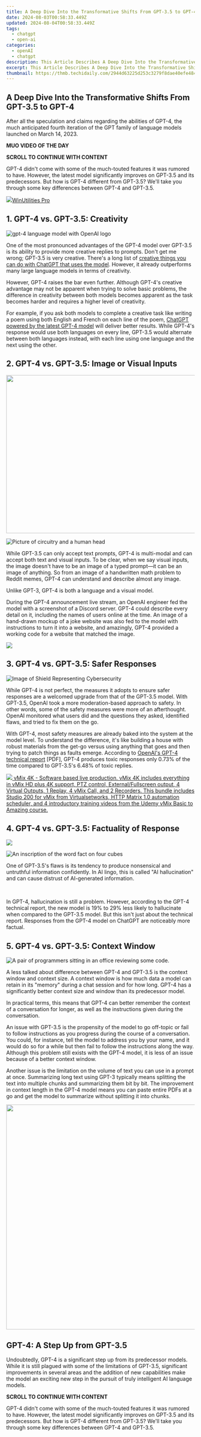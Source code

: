 ```yaml
---
title: A Deep Dive Into the Transformative Shifts From GPT-3.5 to GPT-4
date: 2024-08-03T00:58:33.449Z
updated: 2024-08-04T00:58:33.449Z
tags:
  - chatgpt
  - open-ai
categories:
  - openAI
  - chatgpt
description: This Article Describes A Deep Dive Into the Transformative Shifts From GPT-3.5 to GPT-4
excerpt: This Article Describes A Deep Dive Into the Transformative Shifts From GPT-3.5 to GPT-4
thumbnail: https://thmb.techidaily.com/2944d63225d253c3279f8dae40efe484858639ea552fbe04c95a0ccb48d7f545.jpg
---
```


## A Deep Dive Into the Transformative Shifts From GPT-3.5 to GPT-4

 After all the speculation and claims regarding the abilities of GPT-4, the much anticipated fourth iteration of the GPT family of language models launched on March 14, 2023\.

**MUO VIDEO OF THE DAY**

**SCROLL TO CONTINUE WITH CONTENT**

 GPT-4 didn't come with some of the much-touted features it was rumored to have. However, the latest model significantly improves on GPT-3.5 and its predecessors. But how is GPT-4 different from GPT-3.5? We'll take you through some key differences between GPT-4 and GPT-3.5\.

<!-- affiliate ads begin -->
<a href="https://secure.2checkout.com/order/checkout.php?PRODS=4665597&QTY=1&AFFILIATE=108875&CART=1"><img src="https://www.pcclean.io/wp-content/uploads/2018/03/winutilities-box-130521.png" border="0">WinUtilities Pro</a>
<!-- affiliate ads end -->
## 1\. GPT-4 vs. GPT-3.5: Creativity

![gpt-4 language model with OpenAI logo](https://static1.makeuseofimages.com/wordpress/wp-content/uploads/2023/03/gpt-4-language-model-with-openai-logo.jpg)

 One of the most pronounced advantages of the GPT-4 model over GPT-3.5 is its ability to provide more creative replies to prompts. Don't get me wrong; GPT-3.5 is very creative. There's a long list of [creative things you can do with ChatGPT that uses the model](https://www.makeuseof.com/creative-ways-to-use-chatgpt-openai/). However, it already outperforms many large language models in terms of creativity.

 However, GPT-4 raises the bar even further. Although GPT-4's creative advantage may not be apparent when trying to solve basic problems, the difference in creativity between both models becomes apparent as the task becomes harder and requires a higher level of creativity.

 For example, if you ask both models to complete a creative task like writing a poem using both English and French on each line of the poem, [ChatGPT powered by the latest GPT-4 model](https://www.makeuseof.com/how-to-use-gpt4/) will deliver better results. While GPT-4's response would use both languages on every line, GPT-3.5 would alternate between both languages instead, with each line using one language and the next using the other.

## 2\. GPT-4 vs. GPT-3.5: Image or Visual Inputs

<!-- affiliate ads begin -->
<a href="https://parisrhonecom.sjv.io/c/5597632/1896607/21553" target="_top" id="1896607"><img src="//a.impactradius-go.com/display-ad/21553-1896607" border="0" alt="" width="750" height="422"/></a><img height="0" width="0" src="https://imp.pxf.io/i/5597632/1896607/21553" style="position:absolute;visibility:hidden;" border="0" />
<!-- affiliate ads end -->
![Picture of circuitry and a human head](https://static1.makeuseofimages.com/wordpress/wp-content/uploads/2023/02/picture-of-circuitry-and-a-human-head.jpg)

 While GPT-3.5 can only accept text prompts, GPT-4 is multi-modal and can accept both text and visual inputs. To be clear, when we say visual inputs, the image doesn't have to be an image of a typed prompt—it can be an image of anything. So from an image of a handwritten math problem to Reddit memes, GPT-4 can understand and describe almost any image.

 Unlike GPT-3, GPT-4 is both a language and a visual model.

 During the GPT-4 announcement live stream, an OpenAI engineer fed the model with a screenshot of a Discord server. GPT-4 could describe every detail on it, including the names of users online at the time. An image of a hand-drawn mockup of a joke website was also fed to the model with instructions to turn it into a website, and amazingly, GPT-4 provided a working code for a website that matched the image.

<!-- affiliate ads begin -->
<a href="https://shop.mondly.com/affiliate.php?ACCOUNT=ATISTUDI&AFFILIATE=108875&PATH=https%3A%2F%2Fwww.mondly.com%3FAFFILIATE%3D108875%26RESOURCE%3D%2BGeneral%2B970x90%2B"><img src="https://secure.avangate.com/images/merchant/69c418c33ec2e1a4267fa9bb77fa1428/general-970x90.gif" border="0"></a>
<!-- affiliate ads end -->
## 3\. GPT-4 vs. GPT-3.5: Safer Responses

![Image of Shield Representing Cybersecurity](https://static1.makeuseofimages.com/wordpress/wp-content/uploads/2022/12/behavior-based-safety-tips-featured-image.jpg)

 While GPT-4 is not perfect, the measures it adopts to ensure safer responses are a welcomed upgrade from that of the GPT-3.5 model. With GPT-3.5, OpenAI took a more moderation-based approach to safety. In other words, some of the safety measures were more of an afterthought. OpenAI monitored what users did and the questions they asked, identified flaws, and tried to fix them on the go.

 With GPT-4, most safety measures are already baked into the system at the model level. To understand the difference, it's like building a house with robust materials from the get-go versus using anything that goes and then trying to patch things as faults emerge. According to [OpenAI's GPT-4 technical report](https://cdn.openai.com/papers/gpt-4.pdf) \[PDF\], GPT-4 produces toxic responses only 0.73% of the time compared to GPT-3.5's 6.48% of toxic replies.

<!-- affiliate ads begin -->
<a href="https://secure.2checkout.com/order/checkout.php?PRODS=30901369&QTY=1&AFFILIATE=108875&CART=1"> <img src="https://secure.avangate.com/images/merchant/ce9a6fb2becc2d235e62b125e9260102/products/1_copy_vMixCallScreenshot1-large.jpg" border="0"> vMix 4K - Software based live production. vMix 4K includes everything in vMix HD plus 4K support, PTZ control, External/Fullscreen output, 4 Virtual Outputs, 1 Replay, 4 vMix Call, and 2 Recorders. 
This bundle includes Studio 200 for vMix from Virtualsetworks, HTTP Matrix 1.0 automation scheduler, and 4 introductory training videos from the Udemy vMix Basic to Amazing course. </a>
<!-- affiliate ads end -->
## 4\. GPT-4 vs. GPT-3.5: Factuality of Response

<!-- affiliate ads begin -->
<a href="https://secure.2checkout.com/order/checkout.php?PRODS=4620780&QTY=1&AFFILIATE=108875&CART=1"><img src="https://secure.avangate.com/images/merchant/07dd4d5a72f5740ef0f035f201951476/728__90banner.jpg" border="0"></a>
<!-- affiliate ads end -->
![An inscription of the word fact on four cubes](https://static1.makeuseofimages.com/wordpress/wp-content/uploads/2023/03/fact-6577794_1920.jpg)

 One of GPT-3.5's flaws is its tendency to produce nonsensical and untruthful information confidently. In AI lingo, this is called "AI hallucination" and can cause distrust of AI-generated information.

 ​​​​​​

 In GPT-4, hallucination is still a problem. However, according to the GPT-4 technical report, the new model is 19% to 29% less likely to hallucinate when compared to the GPT-3.5 model. But this isn't just about the technical report. Responses from the GPT-4 model on ChatGPT are noticeably more factual.

## 5\. GPT-4 vs. GPT-3.5: Context Window

![A pair of programmers sitting in an office reviewing some code.](https://static1.makeuseofimages.com/wordpress/wp-content/uploads/2023/03/two-programmers-reviewing-code-1.jpg)

 A less talked about difference between GPT-4 and GPT-3.5 is the context window and context size. A context window is how much data a model can retain in its "memory" during a chat session and for how long. GPT-4 has a significantly better context size and window than its predecessor model.

 In practical terms, this means that GPT-4 can better remember the context of a conversation for longer, as well as the instructions given during the conversation.

 An issue with GPT-3.5 is the propensity of the model to go off-topic or fail to follow instructions as you progress during the course of a conversation. You could, for instance, tell the model to address you by your name, and it would do so for a while but then fail to follow the instructions along the way. Although this problem still exists with the GPT-4 model, it is less of an issue because of a better context window.

 Another issue is the limitation on the volume of text you can use in a prompt at once. Summarizing long text using GPT-3 typically means splitting the text into multiple chunks and summarizing them bit by bit. The improvement in context length in the GPT-4 model means you can paste entire PDFs at a go and get the model to summarize without splitting it into chunks.

<!-- affiliate ads begin -->
<a href="https://appsumo.8odi.net/c/5597632/2087484/7443" target="_top" id="2087484"><img src="//a.impactradius-go.com/display-ad/7443-2087484" border="0" alt="" width="1200" height="600"/></a><img height="0" width="0" src="https://appsumo.8odi.net/i/5597632/2087484/7443" style="position:absolute;visibility:hidden;" border="0" />
<!-- affiliate ads end -->
## GPT-4: A Step Up from GPT-3.5

 Undoubtedly, GPT-4 is a significant step up from its predecessor models. While it is still plagued with some of the limitations of GPT-3.5, significant improvements in several areas and the addition of new capabilities make the model an exciting new step in the pursuit of truly intelligent AI language models.

**SCROLL TO CONTINUE WITH CONTENT**

 GPT-4 didn't come with some of the much-touted features it was rumored to have. However, the latest model significantly improves on GPT-3.5 and its predecessors. But how is GPT-4 different from GPT-3.5? We'll take you through some key differences between GPT-4 and GPT-3.5\.

<ins class="adsbygoogle"
     style="display:block"
     data-ad-format="autorelaxed"
     data-ad-client="ca-pub-7571918770474297"
     data-ad-slot="1223367746"></ins>



<ins class="adsbygoogle"
     style="display:block"
     data-ad-client="ca-pub-7571918770474297"
     data-ad-slot="8358498916"
     data-ad-format="auto"
     data-full-width-responsive="true"></ins>


